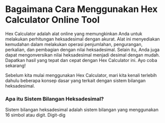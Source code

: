 Bagaimana Cara Menggunakan Hex Calculator Online Tool
=====================================================

Hex Calculator adalah alat online yang memungkinkan Anda untuk melakukan perhitungan heksadesimal dengan akurat. Alat ini menyediakan kemudahan dalam melakukan operasi penjumlahan, pengurangan, perkalian, dan pembagian dengan nilai heksadesimal. Selain itu, Anda juga dapat mengonversikan nilai heksadesimal menjadi desimal dengan mudah. Dapatkan hasil yang tepat dan cepat dengan Hex Calculator ini. Ayo coba sekarang!

Sebelum kita mulai menggunakan Hex Calculator, mari kita kenali terlebih dahulu beberapa konsep dasar yang terkait dengan sistem bilangan heksadesimal.

### Apa itu Sistem Bilangan Heksadesimal?

Sistem bilangan heksadesimal adalah sistem bilangan yang menggunakan 16 simbol atau digit. Digit-dig